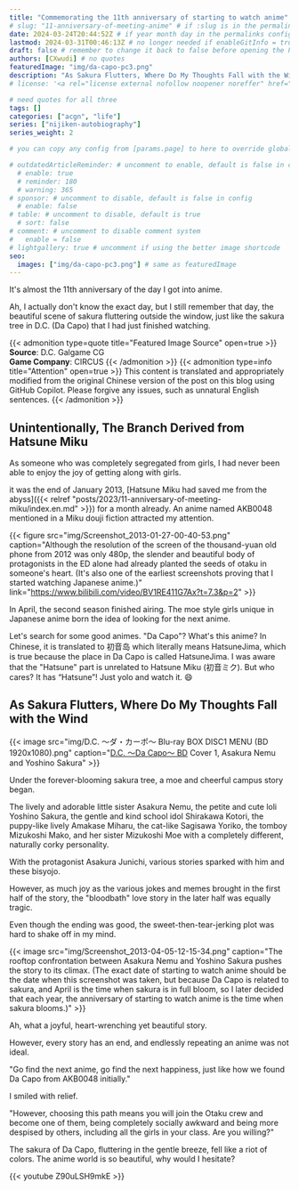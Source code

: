 ```yaml
---
title: "Commemorating the 11th anniversary of starting to watch anime"
# slug: "11-anniversary-of-meeting-anime" # if :slug is in the permalinks configuration, use this to resolve URL conflict with other posts
date: 2024-03-24T20:44:52Z # if year month day in the permalinks configuration and other posts have the same date, modify this to resolve URL conflict with other posts 
lastmod: 2024-03-31T00:46:13Z # no longer needed if enableGitInfo = true
draft: false # remember to change it back to false before opening the PR for publishing
authors: [CXwudi] # no quotes
featuredImage: "img/da-capo-pc3.png"
description: "As Sakura Flutters, Where Do My Thoughts Fall with the Wind"
# license: '<a rel="license external nofollow noopener noreffer" href="https://creativecommons.org/licenses/by/4.0/" target="_blank">CC BY 4.0</a>'

# need quotes for all three
tags: []
categories: ["acgn", "life"]
series: ["nijiken-autobiography"]
series_weight: 2

# you can copy any config from [params.page] to here to override global default

# outdatedArticleReminder: # uncomment to enable, default is false in config 
  # enable: true
  # reminder: 180
  # warning: 365
# sponsor: # uncomment to disable, default is false in config 
  # enable: false
# table: # uncomment to disable, default is true
  # sort: false
# comment: # uncomment to disable comment system
#   enable = false
# lightgallery: true # uncomment if using the better image shortcode
seo:
  images: ["img/da-capo-pc3.png"] # same as featuredImage
---
```


It's almost the 11th anniversary of the day I got into anime.

Ah, I actually don't know the exact day, but I still remember that day, the beautiful scene of sakura fluttering outside the window, just like the sakura tree in D.C. (Da Capo) that I had just finished watching.

<!--more-->
{{< admonition type=quote title="Featured Image Source" open=true >}}
**Source**: D.C. Galgame CG <!--just to insert a double space behind-->  
**Game Company**: CIRCUS
{{< /admonition >}}
{{< admonition type=info title="Attention" open=true >}}
This content is translated and appropriately modified from the original Chinese version of the post on this blog using GitHub Copilot. Please forgive any issues, such as unnatural English sentences.
{{< /admonition >}}

## Unintentionally, The Branch Derived from Hatsune Miku

As someone who was completely segregated from girls, I had never been able to enjoy the joy of getting along with girls.

it was the end of January 2013, [Hatsune Miku had saved me from the abyss]({{< relref "posts/2023/11-anniversary-of-meeting-miku/index.en.md" >}}) for a month already. An anime named AKB0048 mentioned in a Miku douji fiction attracted my attention.

{{< figure src="img/Screenshot_2013-01-27-00-40-53.png" caption="Although the resolution of the screen of the thousand-yuan old phone from 2012 was only 480p, the slender and beautiful body of protagonists in the ED alone had already planted the seeds of otaku in someone's heart. (It's also one of the earliest screenshots proving that I started watching Japanese anime.)" link="https://www.bilibili.com/video/BV1RE411G7Ax?t=7.3&p=2" >}}

In April, the second season finished airing. The moe style girls unique in Japanese anime born the idea of looking for the next anime.

Let's search for some good animes. "Da Capo"? What's this anime? In Chinese, it is translated to 初音岛 which literally means HatsuneJima, which is true because the place in Da Capo is called HatsuneJima. I was aware that the "Hatsune" part is unrelated to Hatsune Miku (初音ミク). But who cares? It has “Hatsune”! Just yolo and watch it. 😄

## As Sakura Flutters, Where Do My Thoughts Fall with the Wind

{{< image src="img/D.C. ～ダ・カーポ～ Blu-ray BOX DISC1 MENU (BD 1920x1080).png" caption="[D.C. ～Da Capo～ BD](https://share.dmhy.org/topics/view/637016_1080P_FN_Lv_1_D_C_I_II_I_II_BDRip_1920x1080_HEVC_D_C_D_C_S_S_D_C_if_SP_D_C_II_D_C_II_S_S_SP.html) Cover 1, Asakura Nemu and Yoshino Sakura" >}}

Under the forever-blooming sakura tree, a moe and cheerful campus story began.

The lively and adorable little sister Asakura Nemu, the petite and cute loli Yoshino Sakura, the gentle and kind school idol Shirakawa Kotori, the puppy-like lively Amakase Miharu, the cat-like Sagisawa Yoriko, the tomboy Mizukoshi Mako, and her sister Mizukoshi Moe with a completely different, naturally corky personality.

With the protagonist Asakura Junichi, various stories sparked with him and these bisyojo.

However, as much joy as the various jokes and memes brought in the first half of the story, the "bloodbath" love story in the later half was equally tragic.

Even though the ending was good, the sweet-then-tear-jerking plot was hard to shake off in my mind.

{{< image src="img/Screenshot_2013-04-05-12-15-34.png" caption="The rooftop confrontation between Asakura Nemu and Yoshino Sakura pushes the story to its climax. (The exact date of starting to watch anime should be the date when this screenshot was taken, but because Da Capo is related to sakura, and April is the time when sakura is in full bloom, so I later decided that each year, the anniversary of starting to watch anime is the time when sakura blooms.)" >}}

Ah, what a joyful, heart-wrenching yet beautiful story.

<!-- Because, these were the joys of getting along with girls, which I could never imagine. -->

However, every story has an end, and endlessly repeating an anime was not ideal.

"Go find the next anime, go find the next happiness, just like how we found Da Capo from AKB0048 initially."

I smiled with relief.

"However, choosing this path means you will join the Otaku crew and become one of them, being completely socially awkward and being more despised by others, including all the girls in your class. Are you willing?"

<!-- Hey, would I hesitate? I've had enough of the abyss. My thoughts, falling with the sakura in D.C., had drifted towards the beautiful world called "anime". -->

The sakura of Da Capo, fluttering in the gentle breeze, fell like a riot of colors. The anime world is so beautiful, why would I hesitate?

{{< youtube Z90uLSH9mkE >}}
